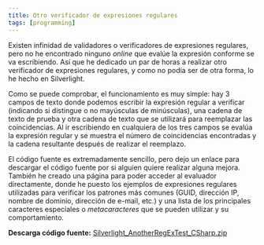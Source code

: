 ```yaml
---
title: Otro verificador de expresiones regulares
tags: [programming]
---
```

Existen infinidad de validadores o verificadores de expresiones regulares, pero no he encontrado ninguno _online_ que evalúe la expresión conforme se va escribiendo. Así que he dedicado un par de horas a realizar otro verificador de expresiones regulares, y como no podía ser de otra forma, lo he hecho en Silverlight.

Como se puede comprobar, el funcionamiento es muy simple: hay 3 campos de texto donde podemos escribir la expresión regular a verificar (indicando si distingue o no mayúsculas de minúsculas), una cadena de texto de prueba y otra cadena de texto que se utilizará para reemplazar las coincidencias. Al ir escribiendo en cualquiera de los tres campos se evalúa la expresión regular y se muestra el número de coincidencias encontradas y la cadena resultante después de realizar el reemplazo.

El código fuente es extremadamente sencillo, pero dejo un enlace para descargar el código fuente por si alguien quiere realizar alguna mejora. También he creado una página para poder acceder al evaluador directamente, donde he puesto los ejemplos de expresiones regulares utilizadas para verificar los patrones más comunes (GUID, dirección IP, nombre de dominio, dirección de e-mail, etc.) y una lista de los principales caracteres especiales o _metacaracteres_ que se pueden utilizar y su comportamiento.

**Descarga código fuente:** [Silverlight_AnotherRegExTest_CSharp.zip](/files/Silverlight_AnotherRegExTest_CSharp)

